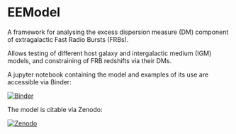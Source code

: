 # EEModel

A framework for analysing the excess dispersion measure (DM) component of extragalactic Fast Radio Bursts (FRBs).

Allows testing of different host galaxy and intergalactic medium (IGM) models, and constraining of FRB redshifts via their DMs.

A jupyter notebook containing the model and examples of its use are accessible via Binder:

[![Binder](https://mybinder.org/badge.svg)](https://mybinder.org/v2/gh/mbcxqcw2/EEModel/master)

The model is citable via Zenodo:

[![Zenodo](https://zenodo.org/badge/DOI/10.5281/zenodo.1210114.svg)](https://doi.org/10.5281/zenodo.1210114)


